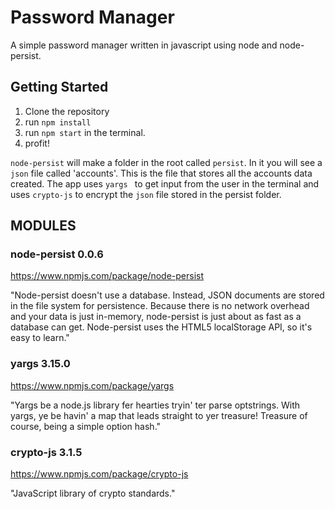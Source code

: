# Password Manager

A simple password manager written in javascript using node and node-persist.


## Getting Started

1. Clone the repository
2. run ``npm install``
3. run ``npm start`` in the terminal.
4. profit!

``node-persist`` will make a folder in the root called ``persist``. In it you will
see a ``json`` file called 'accounts'.  This is the file that stores all the accounts
data created. The app uses ``yargs ``  to get input from the user in the terminal and
uses ``crypto-js`` to encrypt the ``json`` file stored in the persist folder.

## MODULES
###  node-persist 0.0.6
https://www.npmjs.com/package/node-persist

"Node-persist doesn't use a database. Instead, JSON documents are stored in the file system for persistence. Because there is no network overhead and your data is just in-memory, node-persist is just about as fast as a database can get. Node-persist uses the HTML5 localStorage API, so it's easy to learn."

### yargs 3.15.0
https://www.npmjs.com/package/yargs

"Yargs be a node.js library fer hearties tryin' ter parse optstrings.
With yargs, ye be havin' a map that leads straight to yer treasure!
Treasure of course, being a simple option hash."

### crypto-js 3.1.5
https://www.npmjs.com/package/crypto-js

"JavaScript library of crypto standards."
